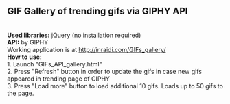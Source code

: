 <h2>GIF Gallery of trending gifs via GIPHY API</h2><br>
<b>Used libraries:</b> jQuery (no installation required)<br>
<b>API:</b> by GIPHY<br>
Working application is at <a href=http://inraidi.com/GIFs_gallery/>http://inraidi.com/GIFs_gallery/</a><br>
<b>How to use:</b><br>
1. Launch "GIFs_API_gallery.html"<br>
2. Press "Refresh" button in order to update the gifs in case new gifs appeared in trending page of GIPHY<Br>
3. Press "Load more" button to load additional 10 gifs. Loads up to 50 gifs to the page.<br>

